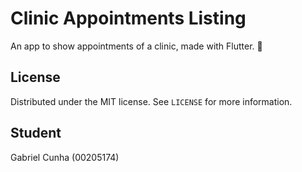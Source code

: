 # Clinic Appointments Listing

An app to show appointments of a clinic, made with Flutter. 🚀

## License

Distributed under the MIT license. See ``LICENSE`` for more information.

## Student

Gabriel Cunha (00205174)


